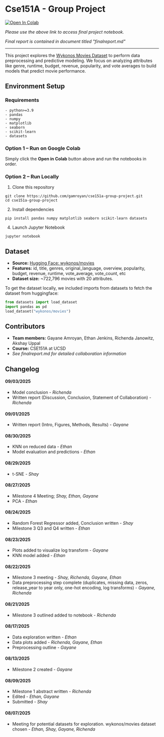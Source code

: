 # Cse151A - Group Project

[![Open In Colab](https://colab.research.google.com/assets/colab-badge.svg)](https://colab.research.google.com/drive/1pX_-QEuy3mVDzJt_kRWsYxMzv_V7c8IX?usp=sharing)

*Please use the above link to access final project notebook.*

*Final report is contained in document titled "finalreport.md"*

***

This project explores the [Wykonos Movies Dataset](https://huggingface.co/datasets/wykonos/movies) to perform data preprocessing and predictive modeling. We focus on analyzing attributes like genre, runtime, budget, revenue, popularity, and vote averages to build models that predict movie performance.

## Environment Setup
### Requirements
```
- python>=3.9
- pandas
- numpy
- matplotlib
- seaborn
- scikit-learn
- datasets
```

### Option 1 – Run on Google Colab

Simply click the **Open in Colab** button above and run the notebooks in order.

### Option 2 – Run Locally

1. Clone this repository
  ```
  git clone https://github.com/gamroyan/cse151a-group-project.git
  cd cse151a-group-project
  ```
2. Install dependencies
  ```
  pip install pandas numpy matplotlib seaborn scikit-learn datasets
  ```

4. Launch Jupyter Notebook
  ```
  jupyter notebook
  ```

## Dataset
- **Source:** [Hugging Face: wykonos/movies](https://huggingface.co/datasets/wykonos/movies)
- **Features:** id, title, genres, original_language, overview, popularity, budget, revenue, runtime, vote_average, vote_count, etc
- **Dataset size:** ~722,796 movies with 20 attributes.

To get the dataset locally, we included imports from datasets to fetch the dataset from huggingface:

```python
from datasets import load_dataset
import pandas as pd
load_dataset("wykonos/movies")
```

## Contributors
- **Team members:** Gayane Amroyan, Ethan Jenkins, Richenda Janowitz, Akshay Uppal
- **Course:** CSE151A at UCSD
- *See finalreport.md for detailed collaboration information*

## Changelog
#### 09/03/2025
- Model conclusion - *Richenda*
- Written report (Discussion, Conclusion, Statement of Collaboration) - *Richenda*
#### 09/01/2025
- Written report (Intro, Figures, Methods, Results) - *Gayane*
#### 08/30/2025
- KNN on reduced data - *Ethan*
- Model evaluation and predictions - *Ethan*
#### 08/29/2025
- t-SNE - *Shay*
#### 08/27/2025
- Milestone 4 Meeting; *Shay, Ethan, Gayane*
- PCA - *Ethan*
#### 08/24/2025
- Random Forest Regressor added, Conclusion written - *Shay*
- Milestone 3 Q3 and Q4 written - *Ethan*
#### 08/23/2025
- Plots added to visualize log transform - *Gayane*
- KNN model added - *Ethan*
#### 08/22/2025
- Milestone 3 meeting - *Shay, Richenda, Gayane, Ethan*
- Data preprocessing step complete (duplicates, missing data, zeros, release_year to year only, one-hot encoding, log transforms) - *Gayane, Richenda*
#### 08/21/2025
- Milestone 3 outlined added to notebook - *Richenda*
#### 08/17/2025
- Data exploration written - *Ethan* 
- Data plots added - *Richenda, Gayane, Ethan* 
- Preprocessing outline - *Gayane*
#### 08/13/2025
- Milestone 2 created - *Gayane*
#### 08/09/2025
- Milestone 1 abstract written - *Richenda*
- Edited - *Ethan, Gayane* 
- Submitted - *Shay*
#### 08/07/2025
- Meeting for potential datasets for exploration. wykonos/movies dataset chosen - *Ethan, Shay, Gayane, Richenda*
